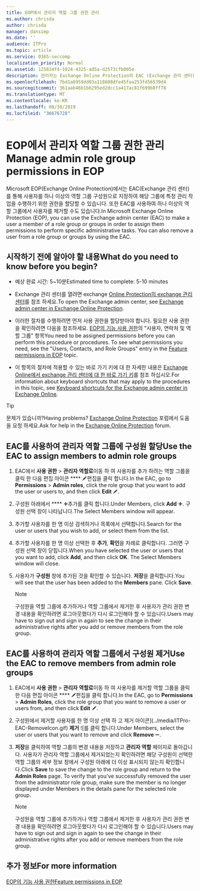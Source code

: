 ```yaml
---
title: EOP에서 관리자 역할 그룹 권한 관리
ms.author: chrisda
author: chrisda
manager: dansimp
ms.date: ''
audience: ITPro
ms.topic: article
ms.service: O365-seccomp
localization_priority: Normal
ms.assetid: 125834f4-1024-4325-ad5a-d2573cfb005e
description: 관리자는 Exchange Online Protection의 EAC (Exchange 관리 센터)에서 사용 권한을 할당 하거나 제거 하는 방법을 확인할 수 있습니다.
ms.openlocfilehash: 7bd1a6959dd03a118608dfe45faa253fd56539d4
ms.sourcegitcommit: 361aab46b1bb295ed2dcc1a417ac81f699b8ff78
ms.translationtype: MT
ms.contentlocale: ko-KR
ms.lasthandoff: 08/30/2019
ms.locfileid: "36676728"
---
```

# <a name="manage-admin-role-group-permissions-in-eop"></a><span data-ttu-id="2a7ba-103">EOP에서 관리자 역할 그룹 권한 관리</span><span class="sxs-lookup"><span data-stu-id="2a7ba-103">Manage admin role group permissions in EOP</span></span>
  
<span data-ttu-id="2a7ba-p101">Microsoft EOP(Exchange Online Protection)에서는 EAC(Exchange 관리 센터)를 통해 사용자를 하나 이상의 역할 그룹 구성원으로 지정하여 해당 그룹에 특정 관리 작업을 수행하기 위한 권한을 할당할 수 있습니다. 또한 EAC를 사용하여 하나 이상의 역할 그룹에서 사용자를 제거할 수도 있습니다.</span><span class="sxs-lookup"><span data-stu-id="2a7ba-p101">In Microsoft Exchange Online Protection (EOP), you can use the Exchange admin center (EAC) to make a user a member of a role group or groups in order to assign them permissions to perform specific administrative tasks. You can also remove a user from a role group or groups by using the EAC.</span></span>
  
## <a name="what-do-you-need-to-know-before-you-begin"></a><span data-ttu-id="2a7ba-106">시작하기 전에 알아야 할 내용</span><span class="sxs-lookup"><span data-stu-id="2a7ba-106">What do you need to know before you begin?</span></span>

- <span data-ttu-id="2a7ba-107">예상 완료 시간: 5~10분</span><span class="sxs-lookup"><span data-stu-id="2a7ba-107">Estimated time to complete: 5-10 minutes</span></span>

- <span data-ttu-id="2a7ba-108">Exchange 관리 센터를 열려면 exchange [Online Protection의 exchange 관리 센터](../exchange-admin-center-in-exchange-online-protection-eop.md)를 참조 하세요.</span><span class="sxs-lookup"><span data-stu-id="2a7ba-108">To open the Exchange admin center, see [Exchange admin center in Exchange Online Protection](../exchange-admin-center-in-exchange-online-protection-eop.md).</span></span>

- <span data-ttu-id="2a7ba-p102">이러한 절차를 수행하려면 먼저 사용 권한을 할당받아야 합니다. 필요한 사용 권한을 확인하려면 다음을 참조하세요. [EOP의 기능 사용 권한](feature-permissions-in-eop.md)의 "사용자, 연락처 및 역할 그룹" 항목</span><span class="sxs-lookup"><span data-stu-id="2a7ba-p102">You need to be assigned permissions before you can perform this procedure or procedures. To see what permissions you need, see the "Users, Contacts, and Role Groups" entry in the [Feature permissions in EOP](feature-permissions-in-eop.md) topic.</span></span>

- <span data-ttu-id="2a7ba-111">이 항목의 절차에 적용할 수 있는 바로 가기 키에 대 한 자세한 내용은 [Exchange Online에서 exchange 관리 센터에 대 한 바로 가기 키](https://docs.microsoft.com/Exchange/accessibility/keyboard-shortcuts-in-admin-center)를 참조 하십시오.</span><span class="sxs-lookup"><span data-stu-id="2a7ba-111">For information about keyboard shortcuts that may apply to the procedures in this topic, see [Keyboard shortcuts for the Exchange admin center in Exchange Online](https://docs.microsoft.com/Exchange/accessibility/keyboard-shortcuts-in-admin-center).</span></span>

> [!TIP]
> <span data-ttu-id="2a7ba-112">문제가 있습니까?</span><span class="sxs-lookup"><span data-stu-id="2a7ba-112">Having problems?</span></span> <span data-ttu-id="2a7ba-113">[Exchange Online Protection](https://go.microsoft.com/fwlink/p/?linkId=285351) 포럼에서 도움을 요청 하세요.</span><span class="sxs-lookup"><span data-stu-id="2a7ba-113">Ask for help in the [Exchange Online Protection](https://go.microsoft.com/fwlink/p/?linkId=285351) forum.</span></span>
  
## <a name="use-the-eac-to-assign-members-to-admin-role-groups"></a><span data-ttu-id="2a7ba-114">EAC를 사용하여 관리자 역할 그룹에 구성원 할당</span><span class="sxs-lookup"><span data-stu-id="2a7ba-114">Use the EAC to assign members to admin role groups</span></span>

1. <span data-ttu-id="2a7ba-115">EAC에서 **사용 권한** \> **관리자 역할로**이동 하 여 사용자를 추가 하려는 역할 그룹을 클릭 한 다음 편집 아이콘 \*\*\*\* ![](../media/ITPro-EAC-EditIcon.gif)편집을 클릭 합니다.</span><span class="sxs-lookup"><span data-stu-id="2a7ba-115">In the EAC, go to **Permissions** \> **Admin roles**, click the role group that you want to add the user or users to, and then click **Edit** ![Edit icon](../media/ITPro-EAC-EditIcon.gif).</span></span>

2. <span data-ttu-id="2a7ba-116">구성원 아래에서 \*\*\*\* ![추가 아이콘](../media/ITPro-EAC-AddIcon.gif)추가를 클릭 합니다.</span><span class="sxs-lookup"><span data-stu-id="2a7ba-116">Under Members, click **Add** ![Add Icon](../media/ITPro-EAC-AddIcon.gif).</span></span> <span data-ttu-id="2a7ba-117">구성원 선택 창이 나타납니다.</span><span class="sxs-lookup"><span data-stu-id="2a7ba-117">The Select Members window will appear.</span></span>

3. <span data-ttu-id="2a7ba-118">추가할 사용자를 한 명 이상 검색하거나 목록에서 선택합니다.</span><span class="sxs-lookup"><span data-stu-id="2a7ba-118">Search for the user or users that you wish to add, or select them from the list.</span></span>

4. <span data-ttu-id="2a7ba-p105">추가할 사용자를 한 명 이상 선택한 후 **추가**, **확인**을 차례로 클릭합니다. 그러면 구성원 선택 창이 닫힙니다.</span><span class="sxs-lookup"><span data-stu-id="2a7ba-p105">When you have selected the user or users that you want to add, click **Add**, and then click **OK**. The Select Members window will close.</span></span>

5. <span data-ttu-id="2a7ba-p106">사용자가 **구성원** 창에 추가된 것을 확인할 수 있습니다. **저장**을 클릭합니다.</span><span class="sxs-lookup"><span data-stu-id="2a7ba-p106">You will see that the user has been added to the **Members** pane. Click **Save**.</span></span>

   > [!NOTE]
   > <span data-ttu-id="2a7ba-123">구성원을 역할 그룹에 추가하거나 역할 그룹에서 제거한 후 사용자가 관리 권한 변경 내용을 확인하려면 로그아웃했다가 다시 로그인해야 할 수 있습니다.</span><span class="sxs-lookup"><span data-stu-id="2a7ba-123">Users may have to sign out and sign in again to see the change in their administrative rights after you add or remove members from the role group.</span></span> 
  
## <a name="use-the-eac-to-remove-members-from-admin-role-groups"></a><span data-ttu-id="2a7ba-124">EAC를 사용하여 관리자 역할 그룹에서 구성원 제거</span><span class="sxs-lookup"><span data-stu-id="2a7ba-124">Use the EAC to remove members from admin role groups</span></span>

1. <span data-ttu-id="2a7ba-125">EAC에서 **사용 권한** \> **관리자 역할로**이동 하 여 사용자를 제거할 역할 그룹을 클릭 한 다음 편집 아이콘 \*\*\*\* ![](../media/ITPro-EAC-EditIcon.gif)편집을 클릭 합니다.</span><span class="sxs-lookup"><span data-stu-id="2a7ba-125">In the EAC, go to **Permissions** \> **Admin Roles**, click the role group that you want to remove a user or users from, and then click **Edit** ![Edit icon](../media/ITPro-EAC-EditIcon.gif).</span></span>

2. <span data-ttu-id="2a7ba-126">구성원에서 제거할 사용자를 한 명 이상 선택 하 고 제거 아이콘](../media/ITPro-EAC-RemoveIcon.gif) **제거** ![를 클릭 합니다.</span><span class="sxs-lookup"><span data-stu-id="2a7ba-126">Under Members, select the user or users that you want to remove and click **Remove** ![Remove icon](../media/ITPro-EAC-RemoveIcon.gif).</span></span>

3. <span data-ttu-id="2a7ba-p107">**저장**을 클릭하여 역할 그룹의 변경 내용을 저장하고 **관리자 역할** 페이지로 돌아갑니다. 사용자가 관리자 역할 그룹에서 제거되었는지 확인하려면 해당 구성원이 선택한 역할 그룹의 세부 정보 창에서 구성원 아래에 더 이상 표시되지 않는지 확인합니다.</span><span class="sxs-lookup"><span data-stu-id="2a7ba-p107">Click **Save** to save the change to the role group and return to the **Admin Roles** page. To verify that you've successfully removed the user from the administrator role group, make sure the member is no longer displayed under Members in the details pane for the selected role group.</span></span>

   > [!NOTE]
   > <span data-ttu-id="2a7ba-129">구성원을 역할 그룹에 추가하거나 역할 그룹에서 제거한 후 사용자가 관리 권한 변경 내용을 확인하려면 로그아웃했다가 다시 로그인해야 할 수 있습니다.</span><span class="sxs-lookup"><span data-stu-id="2a7ba-129">Users may have to sign out and sign in again to see the change in their administrative rights after you add or remove members from the role group.</span></span>
  
## <a name="for-more-information"></a><span data-ttu-id="2a7ba-130">추가 정보</span><span class="sxs-lookup"><span data-stu-id="2a7ba-130">For more information</span></span>

[<span data-ttu-id="2a7ba-131">EOP의 기능 사용 권한</span><span class="sxs-lookup"><span data-stu-id="2a7ba-131">Feature permissions in EOP</span></span>](feature-permissions-in-eop.md)
